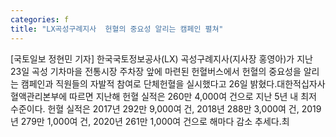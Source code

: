 ```yaml
---
categories: f
title: "LX곡성구례지사  헌혈의 중요성 알리는 캠페인 펼쳐"
---
```

[국토일보 정현민 기자] 한국국토정보공사(LX) 곡성구례지사(지사장 홍영아)가 지난 23일 곡성 기차마을 전통시장 주차장 앞에 마련된 헌혈버스에서 헌혈의 중요성을 알리는 캠페인과 직원들의 자발적 참여로 단체헌혈을 실시했다고 26일 밝혔다.대한적십자사 혈액관리본부에 따르면 지난해 헌혈 실적은 260만 4,000여 건으로 지난 5년 내 최저 수준이다. 헌혈 실적은 2017년 292만 9,000여 건, 2018년 288만 3,000여 건, 2019년 279만 1,000여 건, 2020년 261만 1,000여 건으로 해마다 감소 추세다.최